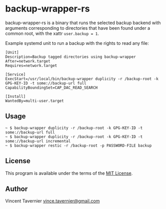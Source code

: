 # backup-wrapper-rs

backup-wrapper-rs is a binary that runs the selected backup backend with
arguments corresponding to directories that have been found under a common
root, with the xattr `user.backup = 1`.

Example systemd unit to run a backup with the rights to read any file:

	[Unit]
	Description=Backup tagged directories using backup-wrapper
	After=network.target
	Requires=network.target
	
	[Service]
	ExecStart=/usr/local/bin/backup-wrapper duplicity -r /backup-root -k GPG-KEY-ID -t some://backup-url full
	CapabilityBoundingSet=CAP_DAC_READ_SEARCH
	
	[Install]
	WantedBy=multi-user.target

## Usage

```
~ $ backup-wrapper duplicity -r /backup-root -k GPG-KEY-ID -t some://backup-url full
~ $ backup-wrapper duplicity -r /backup-root -k GPG-KEY-ID -t some://backup-url incremental
~ $ backup-wrapper restic -r /backup-root -p PASSWORD-FILE backup
```

## License

This program is available under the terms of the [MIT License](LICENSE).

## Author

Vincent Tavernier <vince.tavernier@gmail.com>
